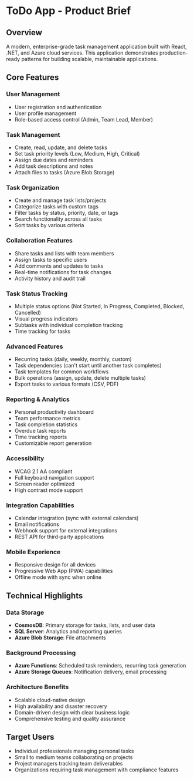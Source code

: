 # ToDo App - Product Brief

## Overview
A modern, enterprise-grade task management application built with React, .NET, and Azure cloud services. This application demonstrates production-ready patterns for building scalable, maintainable applications.

## Core Features

### User Management
- User registration and authentication
- User profile management
- Role-based access control (Admin, Team Lead, Member)

### Task Management
- Create, read, update, and delete tasks
- Set task priority levels (Low, Medium, High, Critical)
- Assign due dates and reminders
- Add task descriptions and notes
- Attach files to tasks (Azure Blob Storage)

### Task Organization
- Create and manage task lists/projects
- Categorize tasks with custom tags
- Filter tasks by status, priority, date, or tags
- Search functionality across all tasks
- Sort tasks by various criteria

### Collaboration Features
- Share tasks and lists with team members
- Assign tasks to specific users
- Add comments and updates to tasks
- Real-time notifications for task changes
- Activity history and audit trail

### Task Status Tracking
- Multiple status options (Not Started, In Progress, Completed, Blocked, Cancelled)
- Visual progress indicators
- Subtasks with individual completion tracking
- Time tracking for tasks

### Advanced Features
- Recurring tasks (daily, weekly, monthly, custom)
- Task dependencies (can't start until another task completes)
- Task templates for common workflows
- Bulk operations (assign, update, delete multiple tasks)
- Export tasks to various formats (CSV, PDF)

### Reporting & Analytics
- Personal productivity dashboard
- Team performance metrics
- Task completion statistics
- Overdue task reports
- Time tracking reports
- Customizable report generation

### Accessibility
- WCAG 2.1 AA compliant
- Full keyboard navigation support
- Screen reader optimized
- High contrast mode support

### Integration Capabilities
- Calendar integration (sync with external calendars)
- Email notifications
- Webhook support for external integrations
- REST API for third-party applications

### Mobile Experience
- Responsive design for all devices
- Progressive Web App (PWA) capabilities
- Offline mode with sync when online

## Technical Highlights

### Data Storage
- **CosmosDB**: Primary storage for tasks, lists, and user data
- **SQL Server**: Analytics and reporting queries
- **Azure Blob Storage**: File attachments

### Background Processing
- **Azure Functions**: Scheduled task reminders, recurring task generation
- **Azure Storage Queues**: Notification delivery, email processing

### Architecture Benefits
- Scalable cloud-native design
- High availability and disaster recovery
- Domain-driven design with clear business logic
- Comprehensive testing and quality assurance

## Target Users
- Individual professionals managing personal tasks
- Small to medium teams collaborating on projects
- Project managers tracking team deliverables
- Organizations requiring task management with compliance features
